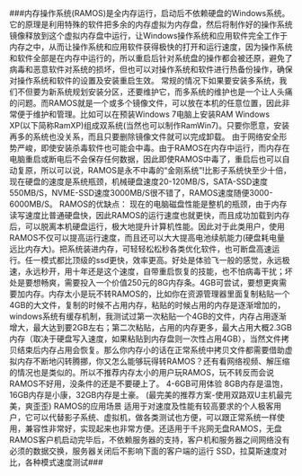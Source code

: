 ###内存操作系统(RAMOS)是全内存运行，启动后不依赖硬盘的Windows系统。它的原理是利用特殊的软件把多余的内存虚拟为内存盘，然后将制作好的操作系统镜像释放到这个虚拟内存盘中运行，让Windows操作系统和应用软件完全工作于内存之中，从而让操作系统和应用软件获得极快的打开和运行速度，因为操作系统和软件全部是在内存中运行的，所以重启后针对系统盘的操作都会被还原，避免了病毒和恶意软件对系统的损坏，但也可以对操作系统和软件进行热备份操作，确保对操作系统和软件的设置及安装重启生效。
常规的情况下如果要安装多系统，我们不但要为新系统规划安装分区，还要维护它，而多系统的维护也是一个让人头痛的问题。而RAMOS就是一个或多个镜像文件，可以放在本机的任意位置，因此非常便于维护和管理。比如可以在预装Windows 7电脑上安装RAM Windows XP(以下简称RamXP)组成双系统(当然也可以制作RamWin7)。只要你愿意，安装再多的系统也没关系，而且只要删除镜像文件就可以完成卸载。
由于网络安全形势严峻，即使安装杀毒软件也可能会中毒。由于RAMOS在内存中运行，而内存在电脑重启或断电后不会保存任何数据，因此即使RAMOS中毒了，重启后也可以自动复原，所以可以说，RAMOS是永不中毒的“金刚系统”!比影子系统快至少十倍，现在硬盘的速度是系统瓶颈，机械硬盘速度20-120MB/S，SATA-SSD速度550MB/S，NVME-SSD速度3000MB/S很不错了，RAMOS速度随便3000-6000MB/S。
RAMOS的优缺点：
现在的电脑磁盘性能是整机的瓶颈，由于内存读写速度比普通硬盘快，因此RAMOS的运行速度也就更快，而且成功加载到内存后，可以脱离本机硬盘运行，极大地提升计算机性能。因此对于此类用户，使用RAMOS不仅可以提高运行速度，而且还可以大大提高电池续航能力(硬盘耗电量远比内存大)。把系统装进内存，可轻轻松松秒各类优化软件，也可断盘高速运行。任一模式都比顶级的ssd更快，效率更高。好处是体验飞一般的感觉，永远极速，永远秒开，用十年还是这个速度，自带重启恢复的技能，也不怕病毒干扰；坏处是要想畅爽，需要投入一个价值250元的8G内存条。4GB可尝试，要想更爽需要加内存。内存太小是玩不转RAMOS的，比如你在资源管理器里面复制粘贴一个4GB的大文件，复制的时候不占用内存，粘贴的时候占用的内存是逐渐增加的，windows系统有缓存机制，我测试过第一次粘贴一个4GB的文件，内存占用逐渐增大，最大达到要2GB左右；第二次粘贴，占用的内存更多，最大占用大概2.3GB内存（取决于硬盘写入速度，如果粘贴到内存盘则一次性占用4GB），当然文件拷贝结束后内存占用会恢复。那么你内存小的话在正常系统中拷贝文件都需要借助虚拟内存不断地闪转腾挪，你又怎么能够玩得转RAMOS？还有看网络视频、解压缩的情况也是类似的。所以不推荐内存太小的用户玩RAMOS，玩不转反而会说RAMOS不好用，没条件的还是不要硬上了。
4-6GB可用体验 8GB内存是温饱，16GB内存是小康，32GB内存是土豪。
(最完美的推荐方案-使用双路双U主机最完美，爽歪歪)
RAMOS的应用场景
        适用于对速度及性能有较高要求的个人极客用户，它可以代替影子系统、虚拟机，做各类测试也方便，可以跟正常系统一样使用，兼容性非常好，实现起来也非常方便。还适用于千兆网无盘RAMOS，无盘RAMOS客户机启动完毕后，不依赖服务器的支持，客户机和服务器之间网络没有必须的数据交换，服务器关闭后不影响下面的客户端的运行
SSD，拉莫斯速度对比，各种模式速度测试###

